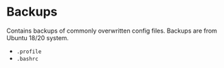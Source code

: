 # Backups

Contains backups of commonly overwritten config files.  Backups are from Ubuntu 18/20 system.
* `.profile`
* `.bashrc`